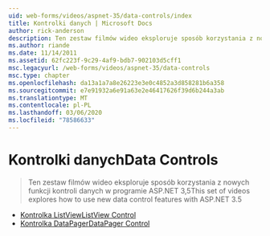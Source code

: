 ```yaml
---
uid: web-forms/videos/aspnet-35/data-controls/index
title: Kontrolki danych | Microsoft Docs
author: rick-anderson
description: Ten zestaw filmów wideo eksploruje sposób korzystania z nowych funkcji kontroli danych w programie ASP.NET 3,5
ms.author: riande
ms.date: 11/14/2011
ms.assetid: 62fc223f-9c29-4af9-bdb7-902103d5cff1
msc.legacyurl: /web-forms/videos/aspnet-35/data-controls
msc.type: chapter
ms.openlocfilehash: da13a1a7a8e26223e3e0c4852a3d858281b6a358
ms.sourcegitcommit: e7e91932a6e91a63e2e46417626f39d6b244a3ab
ms.translationtype: MT
ms.contentlocale: pl-PL
ms.lasthandoff: 03/06/2020
ms.locfileid: "78586633"
---
```

# <a name="data-controls"></a><span data-ttu-id="e93cc-103">Kontrolki danych</span><span class="sxs-lookup"><span data-stu-id="e93cc-103">Data Controls</span></span>

> <span data-ttu-id="e93cc-104">Ten zestaw filmów wideo eksploruje sposób korzystania z nowych funkcji kontroli danych w programie ASP.NET 3,5</span><span class="sxs-lookup"><span data-stu-id="e93cc-104">This set of videos explores how to use new data control features with ASP.NET 3.5</span></span>

- [<span data-ttu-id="e93cc-105">Kontrolka ListView</span><span class="sxs-lookup"><span data-stu-id="e93cc-105">ListView Control</span></span>](the-listview-control.md)
- [<span data-ttu-id="e93cc-106">Kontrolka DataPager</span><span class="sxs-lookup"><span data-stu-id="e93cc-106">DataPager Control</span></span>](the-datapager-control.md)
